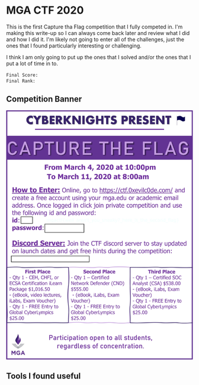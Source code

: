 # MGA CTF 2020

This is the first Capture tha Flag competition that I fully competed in. I'm 
making this write-up so I can always come back later and review what I did and 
how I did it. I'm likely not going to enter all of the challenges, just the ones 
that I found particularly interesting or challenging.

I think I am only going to put up the ones that I solved and/or the ones that I put 
a lot of time in to.

```
Final Score:    
Final Rank:     
```

## Competition Banner

![banner](IMAGES/banner.jpg)

## Tools I found useful
